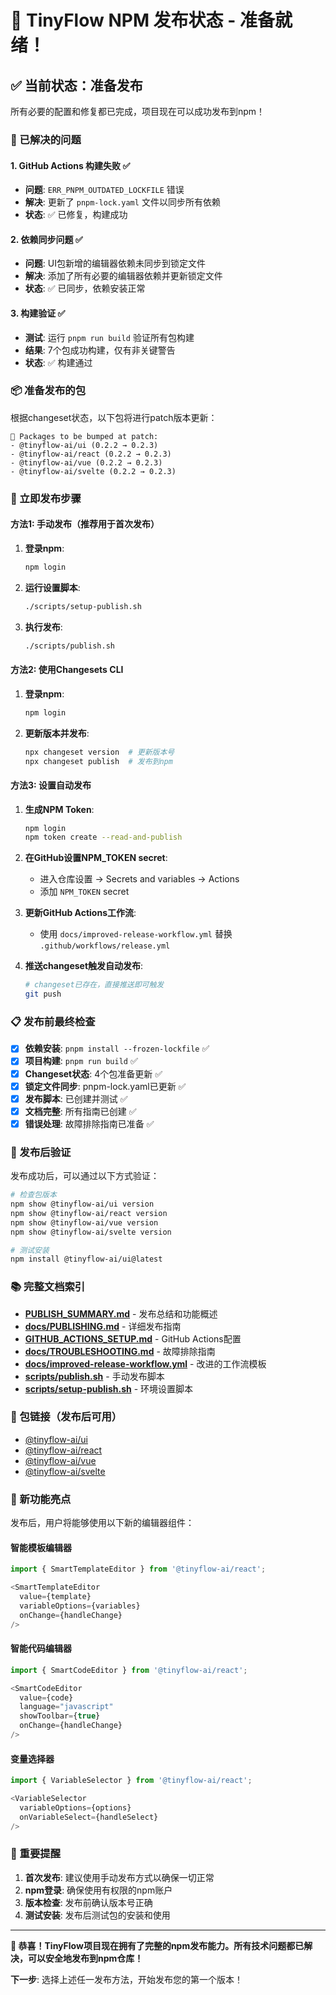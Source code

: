 # 🎉 TinyFlow NPM 发布状态 - 准备就绪！

## ✅ 当前状态：准备发布

所有必要的配置和修复都已完成，项目现在可以成功发布到npm！

### 🔧 已解决的问题

#### 1. GitHub Actions 构建失败 ✅
- **问题**: `ERR_PNPM_OUTDATED_LOCKFILE` 错误
- **解决**: 更新了 `pnpm-lock.yaml` 文件以同步所有依赖
- **状态**: ✅ 已修复，构建成功

#### 2. 依赖同步问题 ✅
- **问题**: UI包新增的编辑器依赖未同步到锁定文件
- **解决**: 添加了所有必要的编辑器依赖并更新锁定文件
- **状态**: ✅ 已同步，依赖安装正常

#### 3. 构建验证 ✅
- **测试**: 运行 `pnpm run build` 验证所有包构建
- **结果**: 7个包成功构建，仅有非关键警告
- **状态**: ✅ 构建通过

### 📦 准备发布的包

根据changeset状态，以下包将进行patch版本更新：

```
🦋 Packages to be bumped at patch:
- @tinyflow-ai/ui (0.2.2 → 0.2.3)
- @tinyflow-ai/react (0.2.2 → 0.2.3)  
- @tinyflow-ai/vue (0.2.2 → 0.2.3)
- @tinyflow-ai/svelte (0.2.2 → 0.2.3)
```

### 🚀 立即发布步骤

#### 方法1: 手动发布（推荐用于首次发布）

1. **登录npm**:
   ```bash
   npm login
   ```

2. **运行设置脚本**:
   ```bash
   ./scripts/setup-publish.sh
   ```

3. **执行发布**:
   ```bash
   ./scripts/publish.sh
   ```

#### 方法2: 使用Changesets CLI

1. **登录npm**:
   ```bash
   npm login
   ```

2. **更新版本并发布**:
   ```bash
   npx changeset version  # 更新版本号
   npx changeset publish  # 发布到npm
   ```

#### 方法3: 设置自动发布

1. **生成NPM Token**:
   ```bash
   npm login
   npm token create --read-and-publish
   ```

2. **在GitHub设置NPM_TOKEN secret**:
   - 进入仓库设置 → Secrets and variables → Actions
   - 添加 `NPM_TOKEN` secret

3. **更新GitHub Actions工作流**:
   - 使用 `docs/improved-release-workflow.yml` 替换 `.github/workflows/release.yml`

4. **推送changeset触发自动发布**:
   ```bash
   # changeset已存在，直接推送即可触发
   git push
   ```

### 📋 发布前最终检查

- [x] **依赖安装**: `pnpm install --frozen-lockfile` ✅
- [x] **项目构建**: `pnpm run build` ✅  
- [x] **Changeset状态**: 4个包准备更新 ✅
- [x] **锁定文件同步**: pnpm-lock.yaml已更新 ✅
- [x] **发布脚本**: 已创建并测试 ✅
- [x] **文档完整**: 所有指南已创建 ✅
- [x] **错误处理**: 故障排除指南已准备 ✅

### 🎯 发布后验证

发布成功后，可以通过以下方式验证：

```bash
# 检查包版本
npm show @tinyflow-ai/ui version
npm show @tinyflow-ai/react version  
npm show @tinyflow-ai/vue version
npm show @tinyflow-ai/svelte version

# 测试安装
npm install @tinyflow-ai/ui@latest
```

### 📚 完整文档索引

- **[PUBLISH_SUMMARY.md](PUBLISH_SUMMARY.md)** - 发布总结和功能概述
- **[docs/PUBLISHING.md](docs/PUBLISHING.md)** - 详细发布指南
- **[GITHUB_ACTIONS_SETUP.md](GITHUB_ACTIONS_SETUP.md)** - GitHub Actions配置
- **[docs/TROUBLESHOOTING.md](docs/TROUBLESHOOTING.md)** - 故障排除指南
- **[docs/improved-release-workflow.yml](docs/improved-release-workflow.yml)** - 改进的工作流模板
- **[scripts/publish.sh](scripts/publish.sh)** - 手动发布脚本
- **[scripts/setup-publish.sh](scripts/setup-publish.sh)** - 环境设置脚本

### 🔗 包链接（发布后可用）

- [@tinyflow-ai/ui](https://www.npmjs.com/package/@tinyflow-ai/ui)
- [@tinyflow-ai/react](https://www.npmjs.com/package/@tinyflow-ai/react)
- [@tinyflow-ai/vue](https://www.npmjs.com/package/@tinyflow-ai/vue)
- [@tinyflow-ai/svelte](https://www.npmjs.com/package/@tinyflow-ai/svelte)

### 🎊 新功能亮点

发布后，用户将能够使用以下新的编辑器组件：

#### 智能模板编辑器
```javascript
import { SmartTemplateEditor } from '@tinyflow-ai/react';

<SmartTemplateEditor 
  value={template}
  variableOptions={variables}
  onChange={handleChange}
/>
```

#### 智能代码编辑器
```javascript
import { SmartCodeEditor } from '@tinyflow-ai/react';

<SmartCodeEditor 
  value={code}
  language="javascript"
  showToolbar={true}
  onChange={handleChange}
/>
```

#### 变量选择器
```javascript
import { VariableSelector } from '@tinyflow-ai/react';

<VariableSelector 
  variableOptions={options}
  onVariableSelect={handleSelect}
/>
```

### 🚨 重要提醒

1. **首次发布**: 建议使用手动发布方式以确保一切正常
2. **npm登录**: 确保使用有权限的npm账户
3. **版本检查**: 发布前确认版本号正确
4. **测试安装**: 发布后测试包的安装和使用

---

**🎉 恭喜！TinyFlow项目现在拥有了完整的npm发布能力。所有技术问题都已解决，可以安全地发布到npm仓库！**

**下一步**: 选择上述任一发布方法，开始发布您的第一个版本！
